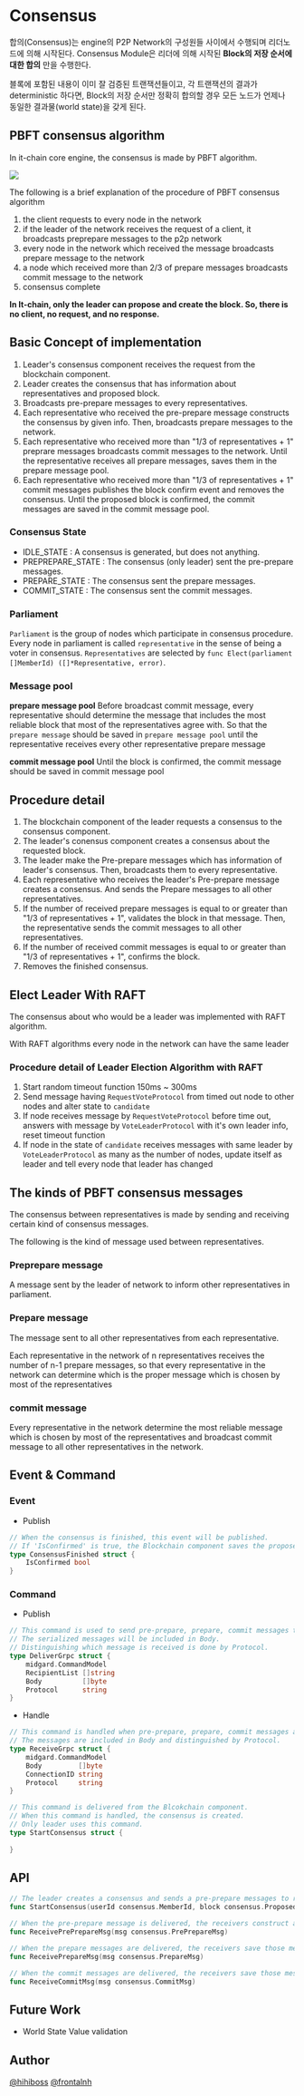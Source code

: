 # Consensus

합의(Consensus)는 engine의 P2P Network의 구성원들 사이에서 수행되며 리더노드에 의해 시작된다. Consensus Module은 리더에 의해 시작된 **Block의 저장 순서에 대한 합의** 만을 수행한다.

블록에 포함된 내용이 이미 잘 검증된 트랜잭션들이고, 각 트랜잭션의 결과가 deterministic 하다면, Block의 저장 순서만 정확히 합의할 경우 모든 노드가 언제나 동일한 결과물(world state)을 갖게 된다.

## PBFT consensus algorithm

In it-chain core engine, the consensus is made by PBFT algorithm.

![](../../doc/images/consensus-PBFT.png)

The following is a brief explanation of the procedure of PBFT consensus algorithm

1. the client requests to every node in the network
2. if the leader of the network receives the request of a client, it broadcasts preprepare messages to the p2p network
3. every node in the network which received the message broadcasts prepare message to the network
4. a node which received more than 2/3 of prepare messages broadcasts commit message to the network
5. consensus complete

**In It-chain, only the leader can propose and create the block. So, there is no client, no request, and no response.**

## Basic Concept of implementation

1. Leader's consensus component receives the request from the blockchain component.
2. Leader creates the consensus that has information about representatives and proposed block.
3. Broadcasts pre-prepare messages to every representatives.
4. Each representative who received the pre-prepare message constructs the consensus by given info. Then, broadcasts prepare messages to the network.
5. Each representative who received more than "1/3 of representatives + 1" preprare messages broadcasts commit messages to the network. Until the representative receives all prepare messages, saves them in the prepare message pool.
6. Each representative who received more than "1/3 of representatives + 1" commit messages publishes the block confirm event and removes the consensus. Until the proposed block is confirmed, the commit messages are saved in the commit message pool.

### Consensus State

- IDLE_STATE : A consensus is generated, but does not anything.
- PREPREPARE_STATE : The consensus (only leader) sent the pre-prepare messages.
- PREPARE_STATE : The consensus sent the prepare messages.
- COMMIT_STATE : The consensus sent the commit messages.

### Parliament

`Parliament` is the group of nodes which participate in consensus procedure. Every node in parliament is called `representative` in the sense of being a voter in consensus. `Representatives` are selected by `func Elect(parliament []MemberId) ([]*Representative, error)`.

### Message pool

**prepare message pool**
Before broadcast commit message, every representative should determine the message that includes the most reliable block that most of the representatives agree with.
So that the `prepare message` should be saved in `prepare message pool` until the representative receives every other representative prepare message 

**commit message pool**
Until the block is confirmed, the commit message should be saved in commit message pool

## Procedure detail

1. The blockchain component of the leader requests a consensus to the consensus component.
2. The leader's conensus component creates a consensus about the requested block.
3. The leader make the Pre-prepare messages which has information of leader's consensus. Then, broadcasts them to every representative.
4. Each representative who receives the leader's Pre-prepare message creates a consensus. And sends the Prepare messages to all other representatives.
5. If the number of received prepare messages is equal to or greater than "1/3 of representatives + 1", validates the block in that message. Then, the representative sends the commit messages to all other representatives.
6. If the number of received commit messages is equal to or greater than "1/3 of representatives + 1", confirms the block.
7. Removes the finished consensus.

## Elect Leader With RAFT

The consensus about who would be a leader was implemented with RAFT algorithm.

With RAFT algorithms every node in the network can have the same leader

### Procedure detail of Leader Election Algorithm with RAFT

1. Start random timeout function 150ms ~ 300ms
2. Send message having `RequestVoteProtocol` from timed out node to other nodes and alter state to `candidate`
3. If node receives message by `RequestVoteProtocol` before time out, answers with message by `VoteLeaderProtocol` with it's own leader info, reset timeout function
4. If node in the state of `candidate` receives messages with same leader by `VoteLeaderProtocol` as many as the number of nodes, update itself as leader and tell every node that leader has changed



## The kinds of PBFT consensus messages

The consensus between representatives is made by sending and receiving certain kind of consensus messages.

The following is the kind of message used between representatives.

### Preprepare message

A message sent by the leader of network to inform other representatives in parliament. 

### Prepare message

The message sent to all other representatives from each representative.

Each representative in the network of n representatives receives the number of n-1 prepare messages, so that every representative in the network can determine which is the proper message which is chosen by most of the representatives

### commit message

Every representative in the network determine the most reliable message which is chosen by most of the representatives and broadcast commit message to all other representatives in the network.

## Event & Command

### Event
- Publish
```go
// When the consensus is finished, this event will be published.
// If 'IsConfirmed' is true, the Blockchain component saves the proposed block.
type ConsensusFinished struct {
	IsConfirmed bool
}
```

### Command
- Publish
```go
// This command is used to send pre-prepare, prepare, commit messages to the network.
// The serialized messages will be included in Body.
// Distinguishing which message is received is done by Protocol.
type DeliverGrpc struct {
	midgard.CommandModel
	RecipientList []string
	Body          []byte
	Protocol      string
}
```

- Handle
```go
// This command is handled when pre-prepare, prepare, commit messages are received.
// The messages are included in Body and distinguished by Protocol.
type ReceiveGrpc struct {
	midgard.CommandModel
	Body         []byte
	ConnectionID string
	Protocol     string
}
```
```go
// This command is delivered from the Blcokchain component.
// When this command is handled, the consensus is created.
// Only leader uses this command.
type StartConsensus struct {
    
}
```

## API
```go
// The leader creates a consensus and sends a pre-prepare messages to representatives.
func StartConsensus(userId consensus.MemberId, block consensus.ProposedBlock) error
```
```go
// When the pre-prepare message is delivered, the receivers construct a consensus and send a prepare message to other representatives.
func ReceivePrePrepareMsg(msg consensus.PrePrepareMsg)
```
```go
// When the prepare messages are delivered, the receivers save those messages in the prepare message pool, validate them, and send a commit message to other representatives.
func ReceivePrepareMsg(msg consensus.PrepareMsg)
```
```go
// When the commit messages are delivered, the receivers save those messages in the commit message pool, validate them, and publish the ConsensusFinished event.
func ReceiveCommitMsg(msg consensus.CommitMsg)
```



## Future Work

- World State Value validation



## Author

[@hihiboss](https://github.com/hihiboss)
[@frontalnh](https://github.com/frontalnh)

